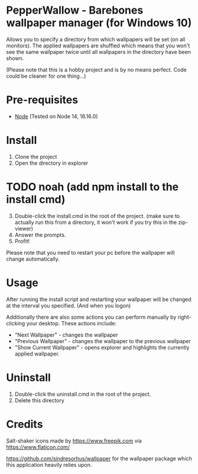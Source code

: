 # PepperWallow - Barebones wallpaper manager (for Windows 10)
Allows you to specify a directory from which wallpapers will be set (on all monitors).
The applied wallpapers are shuffled which means that you won't see the same wallpaper twice until all wallpapers in the directory have been shown. 

(Please note that this is a hobby project and is by no means perfect. Code could be cleaner for one thing...)

# Pre-requisites
- [Node](https://nodejs.org/en/download/) (Tested on Node 14, 16.16.0)

# Install
1. Clone the project
2. Open the directory in explorer
# TODO noah (add npm install to the install cmd)
3. Double-click the install.cmd in the root of the project. (make sure to actually run this from a directory, it won't work if you try this in the zip-viewer)
4. Answer the prompts.
5. Profit!

Please note that you need to restart your pc before the wallpaper will change automatically.

# Usage
After running the install script and restarting your wallpaper will be changed at the interval you specified. (And when you logon)

Additionally there are also some actions you can perform manually by right-clicking your desktop.
These actions include:
- "Next Wallpaper" - changes the wallpaper
- "Previous Wallpaper" - changes the wallpaper to the previous wallpaper
- "Show Current Wallpaper" - opens explorer and highlights the currently applied wallpaper.

# Uninstall
1. Double-click the uninstall.cmd in the root of the project.
2. Delete this directory

# Credits
Salt-shaker icons made by https://www.freepik.com via https://www.flaticon.com/

https://github.com/sindresorhus/wallpaper for the wallpaper package which this application heavily relies upon.
